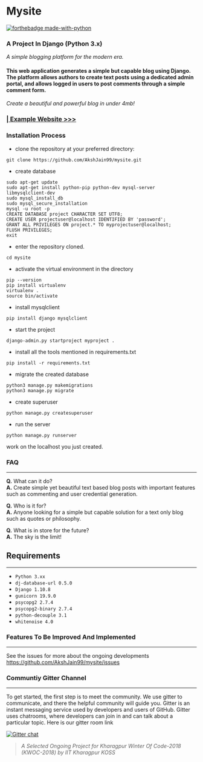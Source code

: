 # Mysite
[![forthebadge made-with-python](http://ForTheBadge.com/images/badges/made-with-python.svg)](https://www.python.org/)

### A Project In Django (Python 3.x)
_A simple blogging platform for the modern era._

#### This web application generates a simple but capable blog using Django. The platform allows authors to create text posts using a dedicated admin portal, and allows logged in users to post comments through a simple comment form.

_Create a beautiful and powerful blog in under 4mb!_

### [| Example Website >>>](https://mighty-reaches-82829.herokuapp.com/)

### Installation Process

* clone the repository at your preferred directory:
```
git clone https://github.com/AkshJain99/mysite.git

```

* create database 
```
sudo apt-get update
sudo apt-get install python-pip python-dev mysql-server libmysqlclient-dev
sudo mysql_install_db
sudo mysql_secure_installation
mysql -u root -p
CREATE DATABASE project CHARACTER SET UTF8;
CREATE USER projectuser@localhost IDENTIFIED BY 'password';
GRANT ALL PRIVILEGES ON project.* TO myprojectuser@localhost;
FLUSH PRIVILEGES;
exit
```
* enter the repository cloned.
```
cd mysite
```
* activate the virtual environment in the directory
```
pip --version
pip install virtualenv
virtualenv .
source bin/activate
```
* install mysqlclient
```
pip install django mysqlclient
```
* start the project
```
django-admin.py startproject myproject .
```
* install all the tools mentioned in requirements.txt
```
pip install -r requirements.txt
```
* migrate the created database
```
python3 manage.py makemigrations
python3 manage.py migrate
```
* create superuser
```
python manage.py createsuperuser
```
* run the server
```
python manage.py runserver
```
work on the localhost you just created.

### FAQ
___
  **Q.** What can it do? <br>
  **A.** Create simple yet beautiful text based blog posts with important features such as commenting and user credential generation.

  **Q.** Who is it for? <br>
  **A.** Anyone looking for a simple but capable solution for a text only blog such as quotes or philosophy.

  **Q.** What is in store for the future? <br>
  **A.** The sky is the limit!

## Requirements
___
  * `Python 3.xx`
  * `dj-database-url 0.5.0`
  * `Django 1.10.8`
  * `gunicorn 19.9.0`
  * `psycopg2 2.7.4`
  * `psycopg2-binary 2.7.4`
  * `python-decouple 3.1`
  * `whitenoise 4.0`

### Features To Be Improved And Implemented
___
See the issues for more about the ongoing developments
https://github.com/AkshJain99/mysite/issues
### Communtiy Gitter Channel
___

To get started, the first step is to meet the community. We use gitter to communicate, and there the helpful community will guide you. Gitter is an instant messaging service used by developers and users of GitHub. Gitter uses chatrooms, where developers can join in and can talk about a particular topic. Here is our gitter room link

[![Gitter chat](https://badges.gitter.im/gitterHQ/gitter.png)](https://gitter.im/Akshjain99/Lobby)


> _A Selected Ongoing Project for Kharagpur Winter Of Code-2018 (KWOC-2018) by IIT Kharagpur KOSS_
